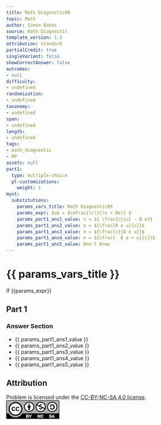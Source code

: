 ```yaml
---
title: Math Diagnostic09
topic: Math
author: Simon Bates
source: Math Diagnostic
template_version: 1.3
attribution: standard
partialCredit: true
singleVariant: false
showCorrectAnswer: false
outcomes:
- null
difficulty:
- undefined
randomization:
- undefined
taxonomy:
- undefined
span:
- undefined
length:
- undefined
tags:
- math_diagnostic
- MP
assets: null
part1:
  type: multiple-choice
  pl-customizations:
    weight: 1
myst:
  substitutions:
    params_vars_title: Math Diagnostic09
    params_expr: $u$ = $\dfrac{(c)}{(n + 8e)} $
    params_part1_ans1_value: n = ${ \frac{c}{u} - 8 e}$
    params_part1_ans2_value: n = ${\frac{8 e u}{c}}$
    params_part1_ans3_value: n = ${\frac{c}{8 e u}}$
    params_part1_ans4_value: n = ${\frac{- 8 e + u}{c}}$
    params_part1_ans5_value: Don't Know
---
```

# {{ params_vars_title }}
If {{params_expr}}

## Part 1

### Answer Section

- {{ params_part1_ans1_value }}
- {{ params_part1_ans2_value }}
- {{ params_part1_ans3_value }}
- {{ params_part1_ans4_value }}
- {{ params_part1_ans5_value }}

## Attribution

Problem is licensed under the [CC-BY-NC-SA 4.0 license](https://creativecommons.org/licenses/by-nc-sa/4.0/).<br> ![The Creative Commons 4.0 license requiring attribution-BY, non-commercial-NC, and share-alike-SA license.](https://raw.githubusercontent.com/firasm/bits/master/by-nc-sa.png)